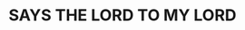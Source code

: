 ---
capo: 0
id: 0
lang: en-us
page: '111'
step: pre
subtitle: ''
tags: []
title: SAYS THE LORD TO MY LORD
---